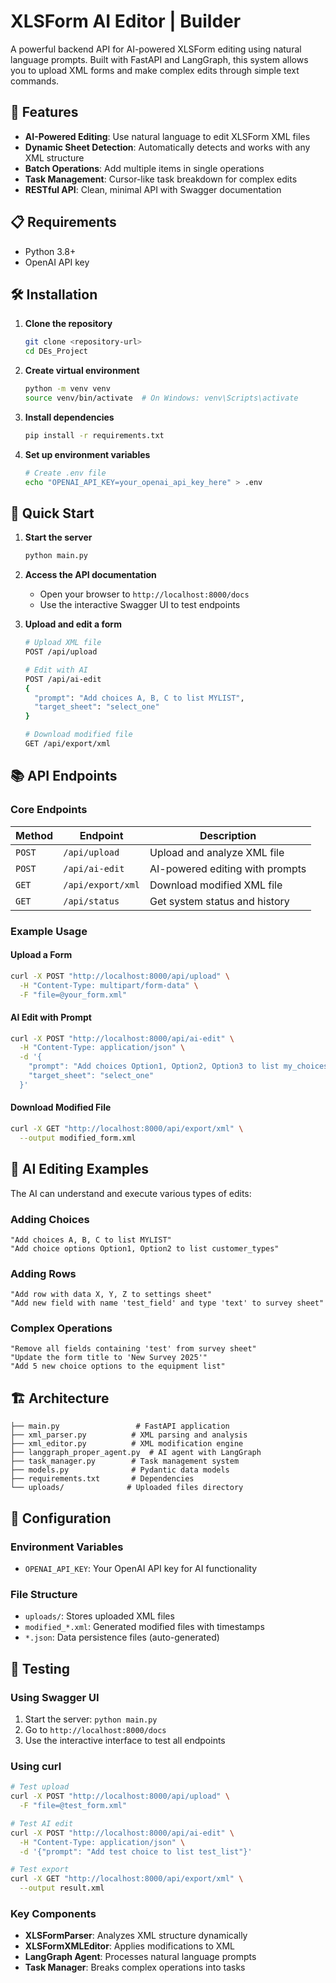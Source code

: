 # XLSForm AI Editor | Builder

A powerful backend API for AI-powered XLSForm editing using natural language prompts. Built with FastAPI and LangGraph, this system allows you to upload XML forms and make complex edits through simple text commands.

## 🚀 Features

- **AI-Powered Editing**: Use natural language to edit XLSForm XML files
- **Dynamic Sheet Detection**: Automatically detects and works with any XML structure
- **Batch Operations**: Add multiple items in single operations
- **Task Management**: Cursor-like task breakdown for complex edits
- **RESTful API**: Clean, minimal API with Swagger documentation

## 📋 Requirements

- Python 3.8+
- OpenAI API key

## 🛠️ Installation

1. **Clone the repository**
   ```bash
   git clone <repository-url>
   cd DEs_Project
   ```

2. **Create virtual environment**
   ```bash
   python -m venv venv
   source venv/bin/activate  # On Windows: venv\Scripts\activate
   ```

3. **Install dependencies**
   ```bash
   pip install -r requirements.txt
   ```

4. **Set up environment variables**
   ```bash
   # Create .env file
   echo "OPENAI_API_KEY=your_openai_api_key_here" > .env
   ```

## 🚀 Quick Start

1. **Start the server**
   ```bash
   python main.py
   ```

2. **Access the API documentation**
   - Open your browser to `http://localhost:8000/docs`
   - Use the interactive Swagger UI to test endpoints

3. **Upload and edit a form**
   ```bash
   # Upload XML file
   POST /api/upload
   
   # Edit with AI
   POST /api/ai-edit
   {
     "prompt": "Add choices A, B, C to list MYLIST",
     "target_sheet": "select_one"
   }
   
   # Download modified file
   GET /api/export/xml
   ```

## 📚 API Endpoints

### Core Endpoints

| Method | Endpoint | Description |
|--------|----------|-------------|
| `POST` | `/api/upload` | Upload and analyze XML file |
| `POST` | `/api/ai-edit` | AI-powered editing with prompts |
| `GET` | `/api/export/xml` | Download modified XML file |
| `GET` | `/api/status` | Get system status and history |

### Example Usage

#### Upload a Form
```bash
curl -X POST "http://localhost:8000/api/upload" \
  -H "Content-Type: multipart/form-data" \
  -F "file=@your_form.xml"
```

#### AI Edit with Prompt
```bash
curl -X POST "http://localhost:8000/api/ai-edit" \
  -H "Content-Type: application/json" \
  -d '{
    "prompt": "Add choices Option1, Option2, Option3 to list my_choices",
    "target_sheet": "select_one"
  }'
```

#### Download Modified File
```bash
curl -X GET "http://localhost:8000/api/export/xml" \
  --output modified_form.xml
```

## 🤖 AI Editing Examples

The AI can understand and execute various types of edits:

### Adding Choices
```
"Add choices A, B, C to list MYLIST"
"Add choice options Option1, Option2 to list customer_types"
```

### Adding Rows
```
"Add row with data X, Y, Z to settings sheet"
"Add new field with name 'test_field' and type 'text' to survey sheet"
```

### Complex Operations
```
"Remove all fields containing 'test' from survey sheet"
"Update the form title to 'New Survey 2025'"
"Add 5 new choice options to the equipment list"
```

## 🏗️ Architecture

```
├── main.py                 # FastAPI application
├── xml_parser.py          # XML parsing and analysis
├── xml_editor.py          # XML modification engine
├── langgraph_proper_agent.py  # AI agent with LangGraph
├── task_manager.py        # Task management system
├── models.py              # Pydantic data models
├── requirements.txt       # Dependencies
└── uploads/              # Uploaded files directory
```

## 🔧 Configuration

### Environment Variables
- `OPENAI_API_KEY`: Your OpenAI API key for AI functionality

### File Structure
- `uploads/`: Stores uploaded XML files
- `modified_*.xml`: Generated modified files with timestamps
- `*.json`: Data persistence files (auto-generated)

## 🧪 Testing

### Using Swagger UI
1. Start the server: `python main.py`
2. Go to `http://localhost:8000/docs`
3. Use the interactive interface to test all endpoints

### Using curl
```bash
# Test upload
curl -X POST "http://localhost:8000/api/upload" \
  -F "file=@test_form.xml"

# Test AI edit
curl -X POST "http://localhost:8000/api/ai-edit" \
  -H "Content-Type: application/json" \
  -d '{"prompt": "Add test choice to list test_list"}'

# Test export
curl -X GET "http://localhost:8000/api/export/xml" \
  --output result.xml
```

### Key Components
- **XLSFormParser**: Analyzes XML structure dynamically
- **XLSFormXMLEditor**: Applies modifications to XML
- **LangGraph Agent**: Processes natural language prompts
- **Task Manager**: Breaks complex operations into tasks

